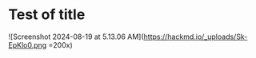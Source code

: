 
# Test of title
![Screenshot 2024-08-19 at 5.13.06 AM](https://hackmd.io/_uploads/Sk-EpKlo0.png =200x)
